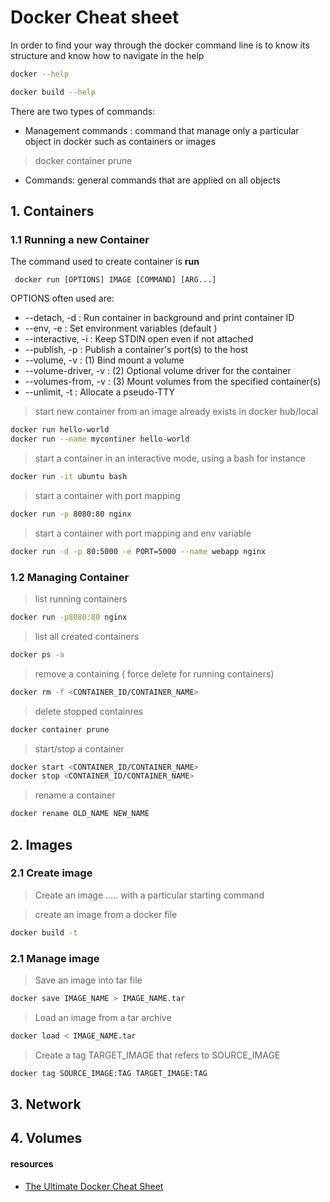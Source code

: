 # Docker Cheat sheet

In order to find your way through the docker command line is to know its structure and know how to navigate in the help
``` bash
docker --help
```
``` bash
docker build --help
```
There are two types of commands:
* Management commands : command that manage only a particular object in docker such as containers or images  
> docker container prune 
* Commands: general commands that are applied on all objects


## 1. Containers 
### 1.1 Running a new Container
The command used to create container is __run__ 
``` docker
 docker run [OPTIONS] IMAGE [COMMAND] [ARG...]
```
OPTIONS often used are:
* --detach, -d : Run container in background and print container ID
* --env, -e : Set environment variables (default )
* --interactive, -i : Keep STDIN open even if not attached
* --publish, -p : Publish a container's port(s) to the host
* --volume, -v  : (1) Bind mount a volume
* --volume-driver, -v  : (2) Optional volume driver for the container
* --volumes-from, -v : (3) Mount volumes from the specified container(s)
* --unlimit, -t : Allocate a pseudo-TTY

> start new container from an image already exists in docker hub/local 
``` bash
docker run hello-world
docker run --name mycontiner hello-world
```
> start a container in an interactive mode, using a bash for instance 
``` bash
docker run -it ubuntu bash
```
> start a container with port mapping
``` bash
docker run -p 8080:80 nginx 
```
> start a container with port mapping and env variable
``` bash
docker run -d -p 80:5000 -e PORT=5000 --name webapp nginx
```

### 1.2 Managing Container
> list running containers
``` bash
docker run -p8080:80 nginx 
```
> list all created containers 
``` bash
docker ps -a
```
> remove a containing ( force delete for running containers) 
``` bash
docker rm -f <CONTAINER_ID/CONTAINER_NAME>
```
> delete stopped containres
``` bash
docker container prune
```

> start/stop a container
``` bash
docker start <CONTAINER_ID/CONTAINER_NAME>
docker stop <CONTAINER_ID/CONTAINER_NAME>
```
> rename  a container
``` bash
docker rename OLD_NAME NEW_NAME
```

## 2. Images 
### 2.1 Create image
> Create an image ..... with a particular starting command 

> create an image from a docker file 
``` bash
docker build -t 
```

### 2.1 Manage image
> Save an image into tar file
``` bash
docker save IMAGE_NAME > IMAGE_NAME.tar  
```

> Load an image from a tar archive
``` bash
docker load < IMAGE_NAME.tar  
```

> Create a tag TARGET_IMAGE that refers to SOURCE_IMAGE
``` bash
docker tag SOURCE_IMAGE:TAG TARGET_IMAGE:TAG
```


## 3. Network 

## 4. Volumes 


#### resources
* [The Ultimate Docker Cheat Sheet](https://dockerlabs.collabnix.com/docker/cheatsheet/)

